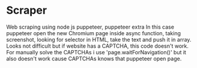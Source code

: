 # Scraper
Web scraping using node js puppeteer, puppeteer extra
In this case puppeteer open the new Chromium page inside async function, taking screenshot, looking for selector in HTML, take the text and push it in array. Looks not difficult but if website has a CAPTCHA, this code doesn't work. For manually solve the CAPTCHAs i use 'page.waitForNavigation()' but it also doesn't work cause CAPTCHAs knows that puppeteer open page.
